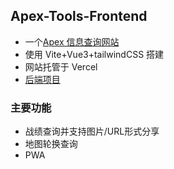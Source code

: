 ## Apex-Tools-Frontend

- 一个[Apex 信息查询网站](https://apex.yuy1n.io)
- 使用 Vite+Vue3+tailwindCSS 搭建
- 网站托管于 Vercel
- [后端项目](https://github.com/yuyinws/apex-tools-serverless)

### 主要功能
- 战绩查询并支持图片/URL形式分享
- 地图轮换查询
- PWA
